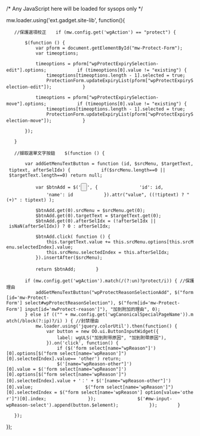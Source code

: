 /\* Any JavaScript here will be loaded for sysops only \*/

mw.loader.using('ext.gadget.site-lib', function(){

`   //保護選項校正`
`   if (mw.config.get('wgAction') == "protect") {`

`       $(function () {`
`           var pform = document.getElementById("mw-Protect-Form");`
`           var timeoptions;`

`           timeoptions = pform["wpProtectExpirySelection-edit"].options;`
`           if (timeoptions[0].value != "existing") {`
`               timeoptions[timeoptions.length - 1].selected = true;`
`               ProtectionForm.updateExpiryList(pform["wpProtectExpirySelection-edit"]);`
`           }`

`           timeoptions = pform["wpProtectExpirySelection-move"].options;`
`           if (timeoptions[0].value != "existing") {`
`               timeoptions[timeoptions.length - 1].selected = true;`
`               ProtectionForm.updateExpiryList(pform["wpProtectExpirySelection-move"]);`
`           }`

`       });`

`   }`

`   //擷取選單文字按鈕`
`   $(function () {`

`       var addGetMenuTextButton = function (id, $srcMenu, $targetText, tiptext, afterSelIdx) {`
`           if($srcMenu.length==0 || $targetText.length==0) return null;`

`           var $btnAdd = $('`<input type="button">`', {`
`               'id': id,`
`               'name': id`
`           }).attr("value", ((!tiptext) ? "(+)" : tiptext) );`

`           $btnAdd.get(0).srcMenu = $srcMenu.get(0);`
`           $btnAdd.get(0).targetText = $targetText.get(0);`
`           $btnAdd.get(0).afterSelIdx = (!afterSelIdx || isNaN(afterSelIdx)) ? 0 : afterSelIdx;`

`           $btnAdd.click( function () {`
`               this.targetText.value += this.srcMenu.options[this.srcMenu.selectedIndex].value;`
`               this.srcMenu.selectedIndex = this.afterSelIdx;`
`           }).insertAfter($srcMenu);`

`           return $btnAdd;`
`       }`

`       if (mw.config.get('wgAction').match(/(?:un)?protect/i)) { //保護理由`
`           addGetMenuTextButton("wpProtectReasonSelectionAdd", $("form[id='mw-Protect-Form'] select#wpProtectReasonSelection"), $("form[id='mw-Protect-Form'] input[id='mwProtect-reason']"), "加到附加的理由", 0);`
`       } else if (("" + mw.config.get('wgCanonicalSpecialPageName')).match(/block(?:ip)?/i) ) { //封禁理由`
`           mw.loader.using('jquery.colorUtil').then(function() {`
`               var button = new OO.ui.ButtonInputWidget({`
`                   label: wgULS("加到附带原因", "加到附帶原因"),`
`               }).on('click', function() {`
`                   if ($('form select[name="wpReason"]')[0].options[$("form select[name='wpReason']")[0].selectedIndex].value== 'other') return;`
`                   $('[name="wpReason-other"]')[0].value = $('form select[name="wpReason"]')[0].options[$("form select[name='wpReason']")[0].selectedIndex].value + '：' + $('[name="wpReason-other"]')[0].value;`
`                   $("form select[name='wpReason']")[0].selectedIndex = $("form select[name='wpReason'] option[value='other']")[0].index;`
`               });`
`               $('#mw-input-wpReason-select').append(button.$element);`
`           });`
`       }`

`   });`

});